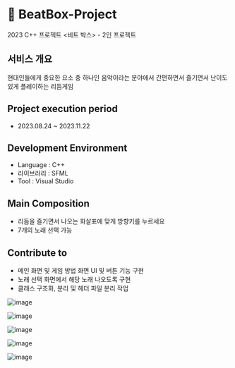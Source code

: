 # 📁 BeatBox-Project
2023 C++ 프로젝트 &lt;비트 박스> - 2인 프로젝트

## 서비스 개요
현대인들에게 중요한 요소 중 하나인 음악이라는 분야에서 간편하면서 즐기면서 난이도 있게 플레이하는 리듬게임

## Project execution period
- 2023.08.24 ~ 2023.11.22

## Development Environment
- Language : C++
- 라이브러리 : SFML
- Tool : Visual Studio

## Main Composition
- 리듬을 즐기면서 나오는 화살표에 맞게 방향키를 누르세요
- 7개의 노래 선택 가능

## Contribute to
- 메인 화면 및 게임 방법 화면 UI 및 버튼 기능 구현
- 노래 선택 화면에서 해당 노래 나오도록 구현
- 클래스 구조화, 분리 및 헤더 파일 분리 작업

![image](https://github.com/MsEmily1020/BeatBox-Project/assets/121646949/63c9b863-337a-4d5b-b449-ce61d4c95565)

![image](https://github.com/MsEmily1020/BeatBox-Project/assets/121646949/72242f88-f9cc-4037-a812-8ec03e916813)

![image](https://github.com/MsEmily1020/BeatBox-Project/assets/121646949/0fc1d719-5718-4bc7-8a90-ec0f4e7042fa)

![image](https://github.com/MsEmily1020/BeatBox-Project/assets/121646949/a09d6540-9b94-4419-821b-a7efb15b277c)

![image](https://github.com/MsEmily1020/BeatBox-Project/assets/121646949/7c56622d-92ac-436f-803e-5b2e10b4a9b6)
